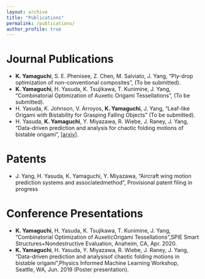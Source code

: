 ```yaml
---
layout: archive
title: "Publications"
permalink: /publications/
author_profile: true
---
```


Journal Publications
=====
* **K. Yamaguchi**, S. E. Phenisee, Z. Chen, M. Salviato, J. Yang, “Ply-drop optimization of non-conventional composites”, (To be submitted).
* **K. Yamaguchi**, H. Yasuda, K. Tsujikawa, T. Kunimine, J. Yang, “Combinatorial Optimization of Auxetic Origami Tessellations”, (To be submitted).
* H. Yasuda, K. Johnson, V. Arroyos, **K. Yamaguchi**, J. Yang, “Leaf-like Origami with Bistability for Grasping Falling Objects” (To be submitted).
* H. Yasuda, **K. Yamaguchi**, Y. Miyazawa, R. Wiebe, J. Raney, J. Yang, “Data-driven prediction and analysis for chaotic folding motions of bistable origami”, [[arxiv]](https://arxiv.org/abs/2002.12176).

Patents
=====
* J. Yang, H. Yasuda, K. Yamaguchi, Y. Miyazawa, “Aircraft wing motion prediction systems and associatedmethod”, Provisional patent filing in progress

Conference Presentations
=====
* **K. Yamaguchi**, H. Yasuda, K. Tsujikawa, T. Kunimine, J. Yang, “Combinatorial Optimization of AuxeticOrigami Tessellations”,SPIE Smart Structures+Nondestructive Evaluation, Anaheim, CA, Apr. 2020.
* **K. Yamaguchi**, H. Yasuda, Y. Miyazawa, R. Wiebe, J. Raney, J. Yang, “Data-driven prediction and analysisof chaotic folding motions in bistable origami”,Physics Informed Machine Learning Workshop, Seattle, WA, Jun. 2019 (Poster presentation).
